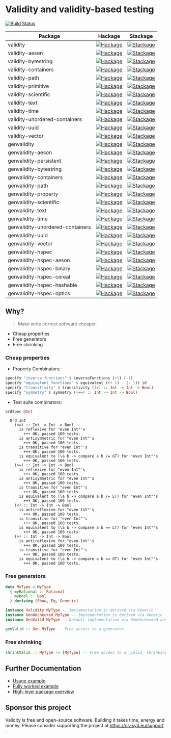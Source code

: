 # Validity and validity-based testing

[![Build Status](https://travis-ci.org/NorfairKing/validity.svg?branch=master)](https://travis-ci.org/NorfairKing/validity)

| Package  | Hackage  | Stackage |
|---|---|---|
| validity  | [![Hackage](https://img.shields.io/hackage/v/validity.svg)](https://hackage.haskell.org/package/validity) | [![Stackage](https://www.stackage.org/package/validity/badge/lts)](https://www.stackage.org/package/validity)  |
| validity-aeson |  [![Hackage](https://img.shields.io/hackage/v/validity-aeson.svg)](https://hackage.haskell.org/package/validity-aeson) | [![Stackage](https://www.stackage.org/package/validity-aeson/badge/lts)](https://www.stackage.org/package/validity-aeson) |
| validity-bytestring |  [![Hackage](https://img.shields.io/hackage/v/validity-bytestring.svg)](https://hackage.haskell.org/package/validity-bytestring) | [![Stackage](https://www.stackage.org/package/validity-bytestring/badge/lts)](https://www.stackage.org/package/validity-bytestring) |
| validity-containers |  [![Hackage](https://img.shields.io/hackage/v/validity-containers.svg)](https://hackage.haskell.org/package/validity-containers) | [![Stackage](https://www.stackage.org/package/validity-containers/badge/lts)](https://www.stackage.org/package/validity-containers) |
| validity-path |  [![Hackage](https://img.shields.io/hackage/v/validity-path.svg)](https://hackage.haskell.org/package/validity-path) | [![Stackage](https://www.stackage.org/package/validity-path/badge/lts)](https://www.stackage.org/package/validity-path) |
| validity-primitive |  [![Hackage](https://img.shields.io/hackage/v/validity-primitive.svg)](https://hackage.haskell.org/package/validity-primitive) | [![Stackage](https://www.stackage.org/package/validity-primitive/badge/lts)](https://www.stackage.org/package/validity-primitive) |
| validity-scientific |  [![Hackage](https://img.shields.io/hackage/v/validity-scientific.svg)](https://hackage.haskell.org/package/validity-scientific) | [![Stackage](https://www.stackage.org/package/validity-scientific/badge/lts)](https://www.stackage.org/package/validity-scientific) |
| validity-text |  [![Hackage](https://img.shields.io/hackage/v/validity-text.svg)](https://hackage.haskell.org/package/validity-text) | [![Stackage](https://www.stackage.org/package/validity-text/badge/lts)](https://www.stackage.org/package/validity-text) |
| validity-time |  [![Hackage](https://img.shields.io/hackage/v/validity-time.svg)](https://hackage.haskell.org/package/validity-time) | [![Stackage](https://www.stackage.org/package/validity-time/badge/lts)](https://www.stackage.org/package/validity-time) |
| validity-unordered-containers |  [![Hackage](https://img.shields.io/hackage/v/validity-unordered-containers.svg)](https://hackage.haskell.org/package/validity-unordered-containers) | [![Stackage](https://www.stackage.org/package/validity-unordered-containers/badge/lts)](https://www.stackage.org/package/validity-unordered-containers) |
| validity-uuid |  [![Hackage](https://img.shields.io/hackage/v/validity-uuid.svg)](https://hackage.haskell.org/package/validity-uuid) | [![Stackage](https://www.stackage.org/package/validity-uuid/badge/lts)](https://www.stackage.org/package/validity-uuid) |
| validity-vector |  [![Hackage](https://img.shields.io/hackage/v/validity-vector.svg)](https://hackage.haskell.org/package/validity-vector) | [![Stackage](https://www.stackage.org/package/validity-vector/badge/lts)](https://www.stackage.org/package/validity-vector) |
| genvalidity |  [![Hackage](https://img.shields.io/hackage/v/genvalidity.svg)](https://hackage.haskell.org/package/genvalidity) | [![Stackage](https://www.stackage.org/package/genvalidity/badge/lts)](https://www.stackage.org/package/genvalidity) |
| genvalidity-aeson | [![Hackage](https://img.shields.io/hackage/v/genvalidity-aeson.svg)](https://hackage.haskell.org/package/genvalidity-aeson) | [![Stackage](https://www.stackage.org/package/genvalidity-aeson/badge/lts)](https://www.stackage.org/package/genvalidity-aeson) |
| genvalidity-persistent | [![Hackage](https://img.shields.io/hackage/v/genvalidity-persistent.svg)](https://hackage.haskell.org/package/genvalidity-persistent) | [![Stackage](https://www.stackage.org/package/genvalidity-persistent/badge/lts)](https://www.stackage.org/package/genvalidity-persistent) |
| genvalidity-bytestring |  [![Hackage](https://img.shields.io/hackage/v/genvalidity-bytestring.svg)](https://hackage.haskell.org/package/genvalidity-bytestring) | [![Stackage](https://www.stackage.org/package/genvalidity-bytestring/badge/lts)](https://www.stackage.org/package/genvalidity-bytestring) |
| genvalidity-containers |  [![Hackage](https://img.shields.io/hackage/v/genvalidity-containers.svg)](https://hackage.haskell.org/package/genvalidity-containers) | [![Stackage](https://www.stackage.org/package/genvalidity-containers/badge/lts)](https://www.stackage.org/package/genvalidity-containers) |
| genvalidity-path |  [![Hackage](https://img.shields.io/hackage/v/genvalidity-path.svg)](https://hackage.haskell.org/package/genvalidity-path) | [![Stackage](https://www.stackage.org/package/genvalidity-path/badge/lts)](https://www.stackage.org/package/genvalidity-path) |
| genvalidity-property |  [![Hackage](https://img.shields.io/hackage/v/genvalidity-property.svg)](https://hackage.haskell.org/package/genvalidity-property) | [![Stackage](https://www.stackage.org/package/genvalidity-property/badge/lts)](https://www.stackage.org/package/genvalidity-property) |
| genvalidity-scientific |  [![Hackage](https://img.shields.io/hackage/v/genvalidity-scientific.svg)](https://hackage.haskell.org/package/genvalidity-scientific) | [![Stackage](https://www.stackage.org/package/genvalidity-scientific/badge/lts)](https://www.stackage.org/package/genvalidity-scientific) |
| genvalidity-text |  [![Hackage](https://img.shields.io/hackage/v/genvalidity-text.svg)](https://hackage.haskell.org/package/genvalidity-text) | [![Stackage](https://www.stackage.org/package/genvalidity-text/badge/lts)](https://www.stackage.org/package/genvalidity-text) |
| genvalidity-time |  [![Hackage](https://img.shields.io/hackage/v/genvalidity-time.svg)](https://hackage.haskell.org/package/genvalidity-time) | [![Stackage](https://www.stackage.org/package/genvalidity-time/badge/lts)](https://www.stackage.org/package/genvalidity-time) |
| genvalidity-unordered-containers |  [![Hackage](https://img.shields.io/hackage/v/genvalidity-unordered-containers.svg)](https://hackage.haskell.org/package/genvalidity-unordered-containers) | [![Stackage](https://www.stackage.org/package/genvalidity-unordered-containers/badge/lts)](https://www.stackage.org/package/genvalidity-unordered-containers) |
| genvalidity-uuid |  [![Hackage](https://img.shields.io/hackage/v/genvalidity-uuid.svg)](https://hackage.haskell.org/package/genvalidity-uuid) | [![Stackage](https://www.stackage.org/package/genvalidity-uuid/badge/lts)](https://www.stackage.org/package/genvalidity-uuid) |
| genvalidity-vector |  [![Hackage](https://img.shields.io/hackage/v/genvalidity-vector.svg)](https://hackage.haskell.org/package/genvalidity-vector) | [![Stackage](https://www.stackage.org/package/genvalidity-vector/badge/lts)](https://www.stackage.org/package/genvalidity-vector) |
| genvalidity-hspec |  [![Hackage](https://img.shields.io/hackage/v/genvalidity-hspec.svg)](https://hackage.haskell.org/package/genvalidity-hspec) | [![Stackage](https://www.stackage.org/package/genvalidity-hspec/badge/lts)](https://www.stackage.org/package/genvalidity-hspec) |
| genvalidity-hspec-aeson |  [![Hackage](https://img.shields.io/hackage/v/genvalidity-hspec-aeson.svg)](https://hackage.haskell.org/package/genvalidity-hspec-aeson) | [![Stackage](https://www.stackage.org/package/genvalidity-hspec-aeson/badge/lts)](https://www.stackage.org/package/genvalidity-hspec-aeson) |
| genvalidity-hspec-binary |  [![Hackage](https://img.shields.io/hackage/v/genvalidity-hspec-binary.svg)](https://hackage.haskell.org/package/genvalidity-hspec-binary) | [![Stackage](https://www.stackage.org/package/genvalidity-hspec-binary/badge/lts)](https://www.stackage.org/package/genvalidity-hspec-binary) |
| genvalidity-hspec-cereal |  [![Hackage](https://img.shields.io/hackage/v/genvalidity-hspec-cereal.svg)](https://hackage.haskell.org/package/genvalidity-hspec-cereal) | [![Stackage](https://www.stackage.org/package/genvalidity-hspec-cereal/badge/lts)](https://www.stackage.org/package/genvalidity-hspec-cereal) |
| genvalidity-hspec-hashable |  [![Hackage](https://img.shields.io/hackage/v/genvalidity-hspec-hashable.svg)](https://hackage.haskell.org/package/genvalidity-hspec-hashable) | [![Stackage](https://www.stackage.org/package/genvalidity-hspec-hashable/badge/lts)](https://www.stackage.org/package/genvalidity-hspec-hashable) |
| genvalidity-hspec-optics | [![Hackage](https://img.shields.io/hackage/v/genvalidity-hspec-optics.svg)](https://hackage.haskell.org/package/genvalidity-hspec-optics) | [![Stackage](https://www.stackage.org/package/genvalidity-hspec-optics/badge/lts)](https://www.stackage.org/package/genvalidity-hspec-optics) |


## Why?

> Make write correct software cheaper.

- Cheap properties
- Free generators
- Free shrinking

### Cheap properties

- Property Combinators:

``` haskell
specify "inverse functions" $ inverseFunctions (+1) (-1)
specify "equivalent functions" $ equivalent ((+ 1) . (- 1)) id
specify "transitivity" $ transitivity ((>) :: Int -> Int -> Bool)
specify "symmetry" $ symmetry ((==) :: Int -> Int -> Bool)
```

- Test suite combinators:

``` haskell
ordSpec @Int
```

```
  Ord Int
    (<=) :: Int -> Int -> Bool
      is reflexive for "even Int"'s
        +++ OK, passed 100 tests.
      is antisymmetric for "even Int"'s
        +++ OK, passed 100 tests.
      is transitive for "even Int"'s
        +++ OK, passed 100 tests.
      is equivalent to (\a b -> compare a b /= GT) for "even Int"'s
        +++ OK, passed 100 tests.
    (>=) :: Int -> Int -> Bool
      is reflexive for "even Int"'s
        +++ OK, passed 100 tests.
      is antisymmetric for "even Int"'s
        +++ OK, passed 100 tests.
      is transitive for "even Int"'s
        +++ OK, passed 100 tests.
      is equivalent to (\a b -> compare a b /= LT) for "even Int"'s
        +++ OK, passed 100 tests.
    (<) :: Int -> Int -> Bool
      is antireflexive for "even Int"'s
        +++ OK, passed 100 tests.
      is transitive for "even Int"'s
        +++ OK, passed 100 tests.
      is equivalent to (\a b -> compare a b == LT) for "even Int"'s
        +++ OK, passed 100 tests.
    (>) :: Int -> Int -> Bool
      is antireflexive for "even Int"'s
        +++ OK, passed 100 tests.
      is transitive for "even Int"'s
        +++ OK, passed 100 tests.
      is equivalent to (\a b -> compare a b == GT) for "even Int"'s
        +++ OK, passed 100 tests.
```

### Free generators

``` haskell
data MyType = MyType
  { myRational :: Rational
  , myBool :: Bool
  } deriving (Show, Eq, Generic)

instance Validity MyType -- Implementation is derived via Generic
instance GenUnchecked MyType -- Implementation is derived via Generic
instance GenValid MyType -- Default implementation via GenUnchecked and Validity
```

``` haskell
genValid :: Gen MyType -- Free access to a generator
```

### Free shrinking

``` haskell
shrinkValid :: MyType -> [MyType] -- Free access to a _valid_ shrinking function
```

## Further Documentation

- [Usage example](docs/USAGE_EXAMPLE.md)
- [Fully worked example](docs/FULLY_WORKED_EXAMPLE.md)
- [High-level package overview](docs/PACKAGE_OVERVIEW.md)


## Sponsor this project

Validity is free and open-source software.
Building it takes time, energy and money.
Please consider supporting the project at https://cs-syd.eu/support .
